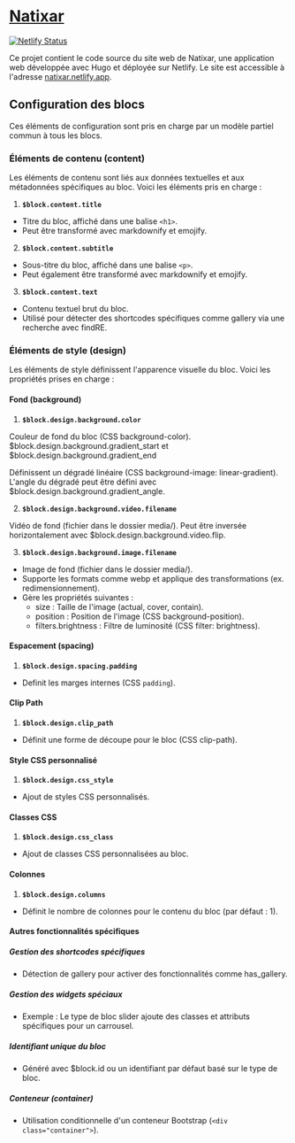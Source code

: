 # [Natixar](https://natixar.netlify.app)

[![Netlify Status](https://api.netlify.com/api/v1/badges/5eff4369-e3e0-4d9e-b9d9-ebbc91bbd27e/deploy-status)](https://app.netlify.com/projects/natixar/deploys)

Ce projet contient le code source du site web de Natixar, une application web développée avec Hugo et déployée sur Netlify. Le site est accessible à l'adresse [natixar.netlify.app](https://natixar.netlify.app).

## Configuration des blocs

Ces éléments de configuration sont pris en charge par un modèle partiel commun à tous les blocs.

### Éléments de contenu (content)

Les éléments de contenu sont liés aux données textuelles et aux métadonnées spécifiques au bloc. Voici les éléments pris en charge :

1. **`$block.content.title`**

- Titre du bloc, affiché dans une balise `<h1>`.
- Peut être transformé avec markdownify et emojify.

2. **`$block.content.subtitle`**

- Sous-titre du bloc, affiché dans une balise `<p>`.
- Peut également être transformé avec markdownify et emojify.

3. **`$block.content.text`**

- Contenu textuel brut du bloc.
- Utilisé pour détecter des shortcodes spécifiques comme gallery via une recherche avec findRE.

### Éléments de style (design)

Les éléments de style définissent l'apparence visuelle du bloc. Voici les propriétés prises en charge :

#### Fond (background)

1. **`$block.design.background.color`**

Couleur de fond du bloc (CSS background-color).
$block.design.background.gradient_start et $block.design.background.gradient_end

Définissent un dégradé linéaire (CSS background-image: linear-gradient).
L'angle du dégradé peut être défini avec $block.design.background.gradient_angle.

2. **`$block.design.background.video.filename`**

Vidéo de fond (fichier dans le dossier media/).
Peut être inversée horizontalement avec $block.design.background.video.flip.

3. **`$block.design.background.image.filename`**

- Image de fond (fichier dans le dossier media/).
- Supporte les formats comme webp et applique des transformations (ex. redimensionnement).
- Gère les propriétés suivantes :
  - size : Taille de l'image (actual, cover, contain).
  - position : Position de l'image (CSS background-position).
  - filters.brightness : Filtre de luminosité (CSS filter: brightness).

#### Espacement (spacing)

1. **`$block.design.spacing.padding`**

- Definit les marges internes (CSS `padding`).

#### Clip Path

1. **`$block.design.clip_path`**
   
- Définit une forme de découpe pour le bloc (CSS clip-path).

#### Style CSS personnalisé

1. **`$block.design.css_style`**

- Ajout de styles CSS personnalisés.

#### Classes CSS

1. **`$block.design.css_class`**
 
- Ajout de classes CSS personnalisées au bloc.

#### Colonnes

1. **`$block.design.columns`**
 
- Définit le nombre de colonnes pour le contenu du bloc (par défaut : 1).

#### Autres fonctionnalités spécifiques

##### Gestion des shortcodes spécifiques

- Détection de gallery pour activer des fonctionnalités comme has_gallery.

##### Gestion des widgets spéciaux

- Exemple : Le type de bloc slider ajoute des classes et attributs spécifiques pour un carrousel.

##### Identifiant unique du bloc

- Généré avec $block.id ou un identifiant par défaut basé sur le type de bloc.

##### Conteneur (container)

- Utilisation conditionnelle d'un conteneur Bootstrap (`<div class="container">`).